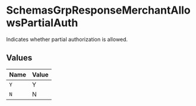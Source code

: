 # SchemasGrpResponseMerchantAllowsPartialAuth

Indicates whether partial authorization is allowed.



## Values

| Name  | Value |
| ----- | ----- |
| `Y`   | Y     |
| `N`   | N     |